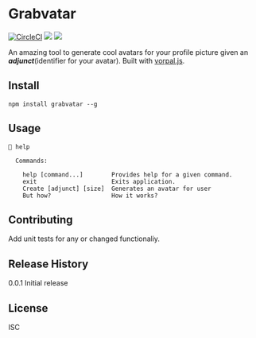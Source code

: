 # Grabvatar
[![CircleCI](https://circleci.com/gh/nitin42/grabvatar.svg?style=svg)](https://circleci.com/gh/nitin42/grabvatar)
![](https://img.shields.io/npm/v/npm.svg)
![](https://img.shields.io/badge/dependencies-up--to--date-brightgreen.svg)

An amazing tool to generate cool avatars for your profile picture given an ***adjunct***(identifier for your avatar). Built with [vorpal.js](vorpal.js.org).

## Install

```
npm install grabvatar --g
```

## Usage

```
👔 help

  Commands:

    help [command...]        Provides help for a given command.
    exit                     Exits application.
    Create [adjunct] [size]  Generates an avatar for user
    But how?                 How it works?
```


## Contributing

Add unit tests for any or changed functionaliy.

## Release History

0.0.1 Initial release

## License

ISC




